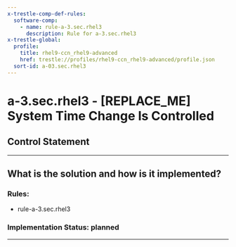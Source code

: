 ```yaml
---
x-trestle-comp-def-rules:
  software-comp:
    - name: rule-a-3.sec.rhel3
      description: Rule for a-3.sec.rhel3
x-trestle-global:
  profile:
    title: rhel9-ccn_rhel9-advanced
    href: trestle://profiles/rhel9-ccn_rhel9-advanced/profile.json
  sort-id: a-03.sec.rhel3
---
```


# a-3.sec.rhel3 - \[REPLACE_ME\] System Time Change Is Controlled

## Control Statement

______________________________________________________________________

## What is the solution and how is it implemented?

<!-- For implementation status enter one of: implemented, partial, planned, alternative, not-applicable -->

<!-- Note that the list of rules under ### Rules: is read-only and changes will not be captured after assembly to JSON -->

<!-- Add control implementation description here for control: a-3.sec.rhel3 -->

### Rules:

  - rule-a-3.sec.rhel3

### Implementation Status: planned

______________________________________________________________________
